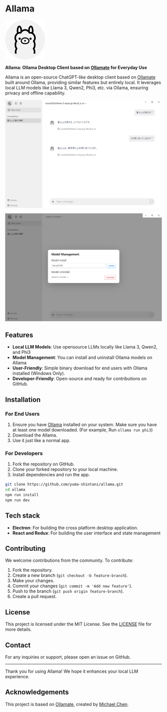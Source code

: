 # Allama

<img src="./public/icon.png" width="128">

**Allama: Ollama Desktop Client based on [Ollamate](https://github.com/humangems/ollamate) for Everyday Use**

Allama is an open-source ChatGPT-like desktop client based on [Ollamate](https://github.com/humangems/ollamate) built around Ollama, providing similar features but entirely local. It leverages local LLM models like Llama 3, Qwen2, Phi3, etc. via Ollama, ensuring privacy and offline capability.

![alt text](./public/image.png)

![alt text](./public/image-1.png)

## Features

- **Local LLM Models**: Use opensource LLMs locally like Llama 3, Qwen2, and Phi3
- **Model Management**: You can install and uninstall Ollama models on Allama
- **User-Friendly**: Simple binary download for end users with Ollama installed (Windows Only).
- **Developer-Friendly**: Open-source and ready for contributions on GitHub.

## Installation

### For End Users

1. Ensure you have [Ollama](https://ollama.com) installed on your system. Make sure you have at least one model downloaded. (For example, Run `ollama run phi3`)
2. Download the Allama.
3. Use it just like a normal app.

### For Developers

1. Fork the repository on GitHub.
2. Clone your forked repository to your local machine.
3. Install dependencies and run the app.

```bash
git clone https://github.com/yuma-shintani/allama.git
cd allama
npm run install
npm run dev
```

## Tech stack

- **Electron**: For building the cross platform desktop application.
- **React and Redux**: For building the user interface and state management

## Contributing

We welcome contributions from the community. To contribute:

1. Fork the repository.
2. Create a new branch (`git checkout -b feature-branch`).
3. Make your changes.
4. Commit your changes (`git commit -m 'Add new feature'`).
5. Push to the branch (`git push origin feature-branch`).
6. Create a pull request.

## License

This project is licensed under the MIT License. See the [LICENSE](LICENSE) file for more details.

## Contact

For any inquiries or support, please open an issue on GitHub.

---

Thank you for using Allama! We hope it enhances your local LLM experience.

## Acknowledgements

This project is based on [Ollamate](https://github.com/humangems/ollamate), created by [Michael Chen](https://github.com/mechiland).
